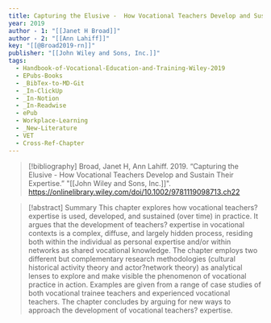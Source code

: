 ```yaml
---
title: Capturing the Elusive -  How Vocational Teachers Develop and Sustain Their Expertise
year: 2019
author - 1: "[[Janet H Broad]]"
author - 2: "[[Ann Lahiff]]"
key: "[[@Broad2019-rn]]"
publisher: "[[John Wiley and Sons, Inc.]]"
tags:
  - Handbook-of-Vocational-Education-and-Training-Wiley-2019
  - EPubs-Books
  - _BibTex-to-MD-Git
  - _In-ClickUp
  - _In-Notion
  - _In-Readwise
  - ePub
  - Workplace-Learning
  - _New-Literature
  - VET
  - Cross-Ref-Chapter
---
```


> [!bibliography]
> Broad, Janet H, Ann Lahiff. 2019. “Capturing the Elusive -  How Vocational Teachers Develop and Sustain Their Expertise.” "[[John Wiley and Sons, Inc.]]". https://onlinelibrary.wiley.com/doi/10.1002/9781119098713.ch22

> [!abstract]
> Summary This chapter explores how vocational teachers? expertise is used, developed, and sustained (over time) in practice. It argues that the development of teachers? expertise in vocational contexts is a complex, diffuse, and largely hidden process, residing both within the individual as personal expertise and/or within networks as shared vocational knowledge. The chapter employs two different but complementary research methodologies (cultural historical activity theory and actor?network theory) as analytical lenses to explore and make visible the phenomenon of vocational practice in action. Examples are given from a range of case studies of both vocational trainee teachers and experienced vocational teachers. The chapter concludes by arguing for new ways to approach the development of vocational teachers? expertise.